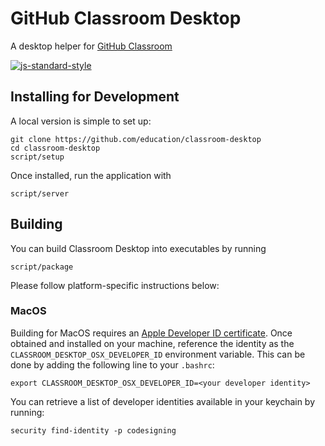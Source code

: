 # GitHub Classroom Desktop

A desktop helper for [GitHub Classroom](https://classroom.github.com/)

[![js-standard-style](https://cdn.rawgit.com/feross/standard/master/badge.svg)](http://standardjs.com)

## Installing for Development

A local version is simple to set up:

```
git clone https://github.com/education/classroom-desktop
cd classroom-desktop
script/setup
```

Once installed, run the application with

```
script/server
```

## Building

You can build Classroom Desktop into executables by running

```
script/package
```

Please follow platform-specific instructions below:

### MacOS

Building for MacOS requires an [Apple Developer ID certificate](https://developer.apple.com/developer-id/).
Once obtained and installed on your machine, reference the identity as the
`CLASSROOM_DESKTOP_OSX_DEVELOPER_ID` environment variable. This can be done by
adding the following line to your `.bashrc`:

```
export CLASSROOM_DESKTOP_OSX_DEVELOPER_ID=<your developer identity>
```

You can retrieve a list of developer identities available in your keychain by running:

```
security find-identity -p codesigning
```
